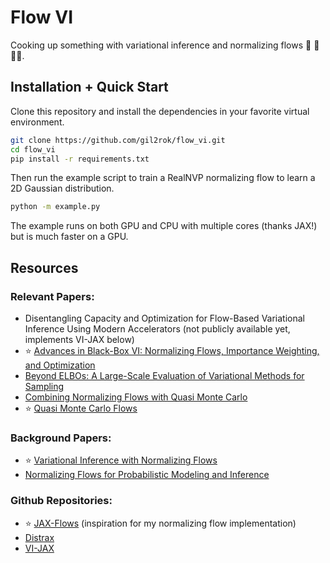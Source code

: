 # Flow VI

Cooking up something with variational inference and normalizing flows :robot: :repeat: :cook:.

## Installation + Quick Start

Clone this repository and install the dependencies in your favorite virtual environment.

```bash
git clone https://github.com/gil2rok/flow_vi.git
cd flow_vi
pip install -r requirements.txt
```

Then run the example script to train a RealNVP normalizing flow to learn a 2D Gaussian distribution. 

```bash
python -m example.py
```

The example runs on both GPU and CPU with multiple cores (thanks JAX!) but is much faster on a GPU.

## Resources

### Relevant Papers:
- Disentangling Capacity and Optimization for Flow-Based Variational Inference Using Modern Accelerators (not publicly available yet, implements VI-JAX below)
- :star: [Advances in Black-Box VI: Normalizing Flows, Importance Weighting, and Optimization](https://arxiv.org/abs/2006.10343)
- [Beyond ELBOs: A Large-Scale Evaluation of Variational Methods for Sampling](https://arxiv.org/abs/2406.07423)
- [Combining Normalizing Flows with Quasi Monte Carlo](https://arxiv.org/pdf/2401.05934)
-  :star: [Quasi Monte Carlo Flows](https://ml.cs.uni-kl.de/publications/2018/NeurIPS18_BDL_Quasi_Monte_Carlo_Flows.pdf)

### Background Papers:
- :star: [Variational Inference with Normalizing Flows](https://arxiv.org/abs/1505.05770)
- [Normalizing Flows for Probabilistic Modeling and Inference](https://arxiv.org/abs/1912.02762)

### Github Repositories:
- :star: [JAX-Flows](https://github.com/ChrisWaites/jax-flows) (inspiration for my normalizing flow implementation)
- [Distrax](https://github.com/google-deepmind/distrax)
- [VI-JAX](https://github.com/abhiagwl/vijax)